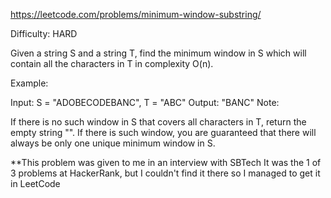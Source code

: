 ﻿https://leetcode.com/problems/minimum-window-substring/

Difficulty: HARD

Given a string S and a string T, find the minimum window in S which will contain all the characters in T in complexity O(n).

Example:

Input: S = "ADOBECODEBANC", T = "ABC"
Output: "BANC"
Note:

If there is no such window in S that covers all characters in T, return the empty string "".
If there is such window, you are guaranteed that there will always be only one unique minimum window in S.

**This problem was given to me in an interview with SBTech
It was the 1 of 3 problems at HackerRank, but I couldn't find it there
so I managed to get it in LeetCode